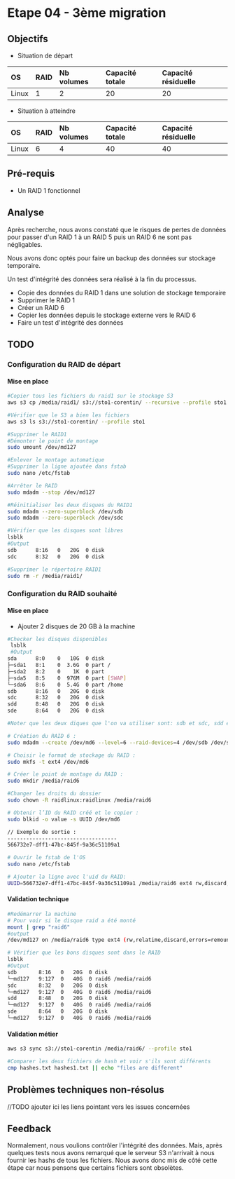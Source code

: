 # Etape 04 - 3ème migration

## Objectifs

* Situation de départ

|OS |RAID|Nb volumes|Capacité totale|Capacité résiduelle|
|:--|:-- |:--       |:--            |:--|
|Linux|1|2|20|20|

* Situation à atteindre

|OS |RAID|Nb volumes|Capacité totale|Capacité résiduelle|
|:--|:-- |:--       |:--            |:--|
|Linux|6|4|40|40|


## Pré-requis

- Un RAID 1 fonctionnel

## Analyse

Après recherche, nous avons constaté que le risques de pertes de données pour passer d'un RAID 1 à un RAID 5 puis un RAID 6 ne sont pas négligables.

Nous avons donc optés pour faire un backup des données sur stockage temporaire.

Un test d'intégrité des données sera réalisé à la fin du processus. 

- Copie des données du RAID 1 dans une solution de stockage temporaire
- Supprimer le RAID 1
- Créer un RAID 6
- Copier les données depuis le stockage externe vers le RAID 6
- Faire un test d'intégrité des données


## TODO

### Configuration du RAID de départ

#### Mise en place

```bash
#Copier tous les fichiers du raid1 sur le stockage S3
aws s3 cp /media/raid1/ s3://sto1-corentin/ --recursive --profile sto1

#Vérifier que le S3 a bien les fichiers
aws s3 ls s3://sto1-corentin/ --profile sto1
```

```bash
#Supprimer le RAID1
#Démonter le point de montage
sudo umount /dev/md127

#Enlever le montage automatique
#Supprimer la ligne ajoutée dans fstab
sudo nano /etc/fstab

#Arrêter le RAID
sudo mdadm --stop /dev/md127

#Réinitialiser les deux disques du RAID1
sudo mdadm --zero-superblock /dev/sdb
sudo mdadm --zero-superblock /dev/sdc

#Vérifier que les disques sont libres
lsblk
#Output
sdb      8:16   0   20G  0 disk
sdc      8:32   0   20G  0 disk

#Supprimer le répertoire RAID1
sudo rm -r /media/raid1/
```

### Configuration du RAID souhaité

#### Mise en place

- Ajouter 2 disques de 20 GB à la machine

```bash
#Checker les disques disponibles
 lsblk
 #Output
sda      8:0    0   10G  0 disk
├─sda1   8:1    0  3.6G  0 part /
├─sda2   8:2    0    1K  0 part
├─sda5   8:5    0  976M  0 part [SWAP]
└─sda6   8:6    0  5.4G  0 part /home
sdb      8:16   0   20G  0 disk
sdc      8:32   0   20G  0 disk
sdd      8:48   0   20G  0 disk
sde      8:64   0   20G  0 disk

#Noter que les deux diques que l'on va utiliser sont: sdb et sdc, sdd et sde
```

```bash
# Création du RAID 6 :
sudo mdadm --create /dev/md6 --level=6 --raid-devices=4 /dev/sdb /dev/sdc /dev/sdd /dev/sde

# Choisir le format de stockage du RAID :
sudo mkfs -t ext4 /dev/md6

# Créer le point de montage du RAID :
sudo mkdir /media/raid6

#Changer les droits du dossier
sudo chown -R raidlinux:raidlinux /media/raid6

# Obtenir l’ID du RAID créé et le copier :
sudo blkid -o value -s UUID /dev/md6

// Exemple de sortie :
-----------------------------------
566732e7-dff1-47bc-845f-9a36c51109a1

# Ouvrir le fstab de l'OS
sudo nano /etc/fstab

# Ajouter la ligne avec l'uid du RAID:
UUID=566732e7-dff1-47bc-845f-9a36c51109a1 /media/raid6 ext4 rw,discard,errors=remount-ro,x-systemd.growfs 0 1
```



#### Validation technique

```bash
#Redémarrer la machine
# Pour voir si le disque raid a été monté
mount | grep "raid6"
#output
/dev/md127 on /media/raid6 type ext4 (rw,relatime,discard,errors=remount-ro,stripe=256,x-systemd.growfs)

# Vérifier que les bons disques sont dans le RAID
lsblk 
#Output
sdb       8:16   0   20G  0 disk
└─md127   9:127  0   40G  0 raid6 /media/raid6
sdc       8:32   0   20G  0 disk
└─md127   9:127  0   40G  0 raid6 /media/raid6
sdd       8:48   0   20G  0 disk
└─md127   9:127  0   40G  0 raid6 /media/raid6
sde       8:64   0   20G  0 disk
└─md127   9:127  0   40G  0 raid6 /media/raid6
```

#### Validation métier

```bash
aws s3 sync s3://sto1-corentin /media/raid6/ --profile sto1
```

```bash
#Comparer les deux fichiers de hash et voir s'ils sont différents
cmp hashes.txt hashes1.txt || echo "files are different"
```

## Problèmes techniques non-résolus

//TODO ajouter ici les liens pointant vers les issues concernées

## Feedback

Normalement, nous voulions contrôler l'intégrité des données. Mais, après quelques tests nous avons remarqué que le serveur S3 n'arrivait à nous fournir les hashs de tous les fichiers. Nous avons donc mis de côté cette étape car nous pensons que certains fichiers sont obsolètes.

